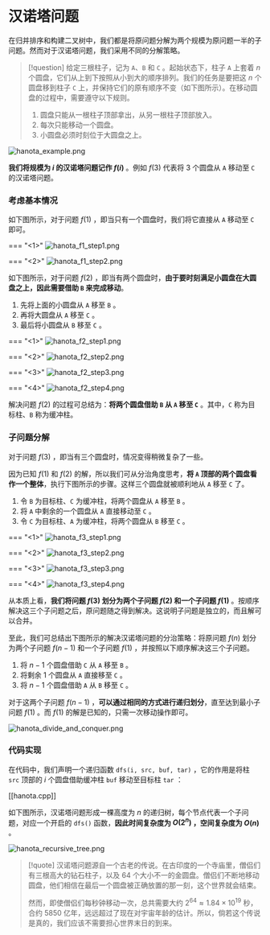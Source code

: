 # 汉诺塔问题

在归并排序和构建二叉树中，我们都是将原问题分解为两个规模为原问题一半的子问题。然而对于汉诺塔问题，我们采用不同的分解策略。

>[!question]
> 给定三根柱子，记为 `A`、`B` 和 `C` 。起始状态下，柱子 `A` 上套着 $n$ 个圆盘，它们从上到下按照从小到大的顺序排列。我们的任务是要把这 $n$ 个圆盘移到柱子 `C` 上，并保持它们的原有顺序不变（如下图所示）。在移动圆盘的过程中，需要遵守以下规则。
> 1. 圆盘只能从一根柱子顶部拿出，从另一根柱子顶部放入。
> 2. 每次只能移动一个圆盘。
> 3. 小圆盘必须时刻位于大圆盘之上。

![hanota_example.png](hanota_example.png)

**我们将规模为 $i$ 的汉诺塔问题记作 $f(i)$** 。例如 $f(3)$ 代表将 $3$ 个圆盘从 `A` 移动至 `C` 的汉诺塔问题。

### 考虑基本情况

如下图所示，对于问题 $f(1)$ ，即当只有一个圆盘时，我们将它直接从 `A` 移动至 `C` 即可。

=== "<1>"
    ![hanota_f1_step1.png](hanota_f1_step1.png)

=== "<2>"
    ![hanota_f1_step2.png](hanota_f1_step2.png)

如下图所示，对于问题 $f(2)$ ，即当有两个圆盘时，**由于要时刻满足小圆盘在大圆盘之上，因此需要借助 `B` 来完成移动**。

1. 先将上面的小圆盘从 `A` 移至 `B` 。
2. 再将大圆盘从 `A` 移至 `C` 。
3. 最后将小圆盘从 `B` 移至 `C` 。

=== "<1>"
    ![hanota_f2_step1.png](hanota_f2_step1.png)

=== "<2>"
    ![hanota_f2_step2.png](hanota_f2_step2.png)

=== "<3>"
    ![hanota_f2_step3.png](hanota_f2_step3.png)

=== "<4>"
    ![hanota_f2_step4.png](hanota_f2_step4.png)

解决问题 $f(2)$ 的过程可总结为：**将两个圆盘借助 `B` 从 `A` 移至 `C`** 。其中，`C` 称为目标柱、`B` 称为缓冲柱。

### 子问题分解

对于问题 $f(3)$ ，即当有三个圆盘时，情况变得稍微复杂了一些。

因为已知 $f(1)$ 和 $f(2)$ 的解，所以我们可从分治角度思考，**将 `A` 顶部的两个圆盘看作一个整体**，执行下图所示的步骤。这样三个圆盘就被顺利地从 `A` 移至 `C` 了。

1. 令 `B` 为目标柱、`C` 为缓冲柱，将两个圆盘从 `A` 移至 `B` 。
2. 将 `A` 中剩余的一个圆盘从 `A` 直接移动至 `C` 。
3. 令 `C` 为目标柱、`A` 为缓冲柱，将两个圆盘从 `B` 移至 `C` 。

=== "<1>"
    ![hanota_f3_step1.png](hanota_f3_step1.png)

=== "<2>"
    ![hanota_f3_step2.png](hanota_f3_step2.png)

=== "<3>"
    ![hanota_f3_step3.png](hanota_f3_step3.png)

=== "<4>"
    ![hanota_f3_step4.png](hanota_f3_step4.png)

从本质上看，**我们将问题 $f(3)$ 划分为两个子问题 $f(2)$ 和一个子问题 $f(1)$** 。按顺序解决这三个子问题之后，原问题随之得到解决。这说明子问题是独立的，而且解可以合并。

至此，我们可总结出下图所示的解决汉诺塔问题的分治策略：将原问题 $f(n)$ 划分为两个子问题 $f(n-1)$ 和一个子问题 $f(1)$ ，并按照以下顺序解决这三个子问题。

1. 将 $n-1$ 个圆盘借助 `C` 从 `A` 移至 `B` 。
2. 将剩余 $1$ 个圆盘从 `A` 直接移至 `C` 。
3. 将 $n-1$ 个圆盘借助 `A` 从 `B` 移至 `C` 。

对于这两个子问题 $f(n-1)$ ，**可以通过相同的方式进行递归划分**，直至达到最小子问题 $f(1)$ 。而 $f(1)$ 的解是已知的，只需一次移动操作即可。

![hanota_divide_and_conquer.png](hanota_divide_and_conquer.png)

### 代码实现

在代码中，我们声明一个递归函数 `dfs(i, src, buf, tar)` ，它的作用是将柱 `src` 顶部的 $i$ 个圆盘借助缓冲柱 `buf` 移动至目标柱 `tar` ：

[[hanota.cpp]]

如下图所示，汉诺塔问题形成一棵高度为 $n$ 的递归树，每个节点代表一个子问题，对应一个开启的 `dfs()` 函数，**因此时间复杂度为 $O(2^n)$ ，空间复杂度为 $O(n)$** 。

![hanota_recursive_tree.png](hanota_recursive_tree.png)

>[!quote]
> 汉诺塔问题源自一个古老的传说。在古印度的一个寺庙里，僧侣们有三根高大的钻石柱子，以及 $64$ 个大小不一的金圆盘。僧侣们不断地移动圆盘，他们相信在最后一个圆盘被正确放置的那一刻，这个世界就会结束。
> 
> 然而，即使僧侣们每秒钟移动一次，总共需要大约 $2^{64} \approx 1.84×10^{19}$ 秒，合约 $5850$ 亿年，远远超过了现在对宇宙年龄的估计。所以，倘若这个传说是真的，我们应该不需要担心世界末日的到来。

